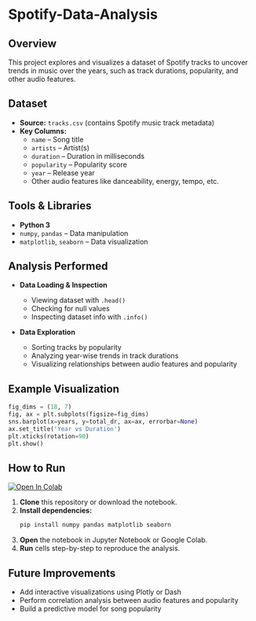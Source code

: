 # Spotify-Data-Analysis

## Overview  
This project explores and visualizes a dataset of Spotify tracks to uncover trends in music over the years, such as track durations, popularity, and other audio features.  

## Dataset  
- **Source:** `tracks.csv` (contains Spotify music track metadata)  
- **Key Columns:**  
  - `name` – Song title  
  - `artists` – Artist(s)  
  - `duration` – Duration in milliseconds  
  - `popularity` – Popularity score  
  - `year` – Release year  
  - Other audio features like danceability, energy, tempo, etc.  

## Tools & Libraries  
- **Python 3**  
- `numpy`, `pandas` – Data manipulation  
- `matplotlib`, `seaborn` – Data visualization  

## Analysis Performed  
- **Data Loading & Inspection**
  - Viewing dataset with `.head()`  
  - Checking for null values  
  - Inspecting dataset info with `.info()`  

- **Data Exploration**  
  - Sorting tracks by popularity  
  - Analyzing year-wise trends in track durations  
  - Visualizing relationships between audio features and popularity  

## Example Visualization  
```python
fig_dims = (18, 7)
fig, ax = plt.subplots(figsize=fig_dims)
sns.barplot(x=years, y=total_dr, ax=ax, errorbar=None)
ax.set_title('Year vs Duration')
plt.xticks(rotation=90)
plt.show()

```

## How to Run
[![Open In Colab](https://colab.research.google.com/assets/colab-badge.svg)](https://colab.research.google.com/github/radhishukla/Spotify-Data-Analysis/blob/main/Spotify_Data_Analysis.ipynb)    
1. **Clone** this repository or download the notebook.  
2. **Install dependencies:**  
   ```bash
   pip install numpy pandas matplotlib seaborn
3. **Open** the notebook in Jupyter Notebook or Google Colab.
4. **Run** cells step-by-step to reproduce the analysis.

## Future Improvements
- Add interactive visualizations using Plotly or Dash
- Perform correlation analysis between audio features and popularity
- Build a predictive model for song popularity

